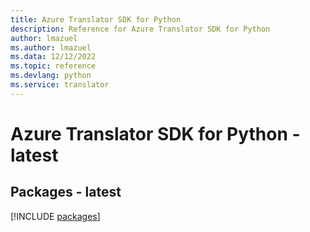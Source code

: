 ```yaml
---
title: Azure Translator SDK for Python
description: Reference for Azure Translator SDK for Python
author: lmazuel
ms.author: lmazuel
ms.data: 12/12/2022
ms.topic: reference
ms.devlang: python
ms.service: translator
---
```

# Azure Translator SDK for Python - latest
## Packages - latest
[!INCLUDE [packages](translator-index.md)]